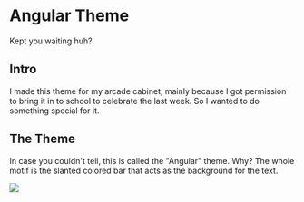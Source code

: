 # Angular Theme

Kept you waiting huh?

## Intro

I made this theme for my arcade cabinet, mainly because I got permission to bring it in to school to celebrate the last week. So I wanted to do something special for it.

## The Theme

In case you couldn't tell, this is called the "Angular" theme. Why? The whole motif is the slanted colored bar that acts as the background for the text. 

![](https://i.imgur.com/j1WSxeQ.png)


